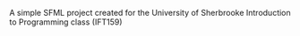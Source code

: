 A simple SFML project created for the University of Sherbrooke Introduction to Programming class (IFT159)

